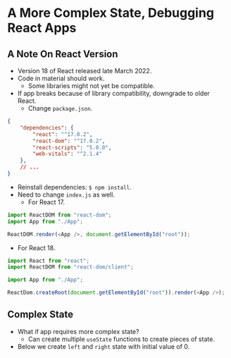# A More Complex State, Debugging React Apps


## A Note On React Version
- Version 18 of React released late March 2022.
- Code in material should work.
    - Some libraries might not yet be compatible.
- If app breaks because of library compatibility, downgrade to older React.
    - Change `package.json`.
```json
{
    "dependencies": {
        "react": "^17.0.2",
        "react-dom": "^17.0.2",
        "react-scripts": "5.0.0",
        "web-vitals": "^2.1.4"
    },
    // ...
}
```
- Reinstall dependencies: `$ npm install`.
- Need to change `index.js` as well.
    - For React 17.
```javascript
import ReactDOM from "react-dom";
import App from "./App";

ReactDOM.render(<App />, document.getElementById("root"));
```
- For React 18.
```javascript
import React from "react";
import ReactDOM from "react-dom/client";

import App from "./App";

ReactDom.createRoot(document.getElementById("root")).render(<App />);
```


## Complex State
- What if app requires more complex state?
    - Can create multiple `useState` functions to create pieces of state.
- Below we create `left` and `right` state with initial value of 0.
```javascript

```